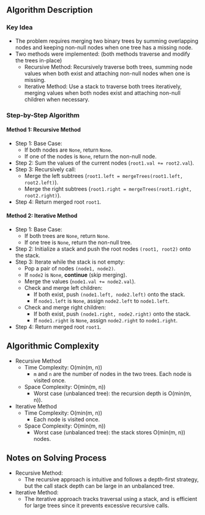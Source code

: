 ## Algorithm Description
### Key Idea
- The problem requires merging two binary trees by summing overlapping nodes and keeping non-null nodes when one tree has a missing node.
- Two methods were implemented: (both methods traverse and modify the trees in-place)
  - Recursive Method: Recursively traverse both trees, summing node values when both exist and attaching non-null nodes when one is missing.
  - Iterative Method: Use a stack to traverse both trees iteratively, merging values when both nodes exist and attaching non-null children when necessary.

### Step-by-Step Algorithm
#### Method 1: Recursive Method
- Step 1: Base Case:
  - If both nodes are ```None```, return ```None```.
  - If one of the nodes is ```None```, return the non-null node.
- Step 2: Sum the values of the current nodes (```root1.val += root2.val```).
- Step 3: Recursively call:
  - Merge the left subtrees (```root1.left = mergeTrees(root1.left, root2.left)```).
  - Merge the right subtrees (```root1.right = mergeTrees(root1.right, root2.right)```).
- Step 4: Return merged root ```root1```.
#### Method 2: Iterative Method
- Step 1: Base Case:
  - If both trees are ```None```, return ```None```.
  - If one tree is ```None```, return the non-null tree.
- Step 2: Initialize a stack and push the root nodes ```(root1, root2)``` onto the stack.
- Step 3: Iterate while the stack is not empty:
  - Pop a pair of nodes ```(node1, node2)```.
  - If ```node2``` is ```None```, **continue** (skip merging).
  - Merge the values (```node1.val += node2.val```).
  - Check and merge left children:
    - If both exist, push ```(node1.left, node2.left)``` onto the stack.
    - If ```node1.left``` is ```None```, assign ```node2.left``` to ```node1.left```.
  - Check and merge right children:
    - If both exist, push ```(node1.right, node2.right)``` onto the stack.
    - If ```node1.right``` is ```None```, assign ```node2.right``` to ```node1.right```.
- Step 4: Return merged root ```root1```.

## Algorithmic Complexity
- Recursive Method
  - Time Complexity: O(min(m, n))
    - ```m``` and ```n``` are the number of nodes in the two trees. Each node is visited once.
  - Space Complexity: O(min(m, n))
    - Worst case (unbalanced tree): the recursion depth is O(min(m, n)).
- Iterative Method
  - Time Complexity: O(min(m, n))
    - Each node is visited once.
  - Space Complexity: O(min(m, n))
    - Worst case (unbalanced tree): the stack stores O(min(m, n)) nodes.

## Notes on Solving Process
- Recursive Method:
  - The recursive approach is intuitive and follows a depth-first strategy, but the call stack depth can be large in an unbalanced tree.
- Iterative Method:
  - The iterative approach tracks traversal using a stack, and is efficient for large trees since it prevents excessive recursive calls.